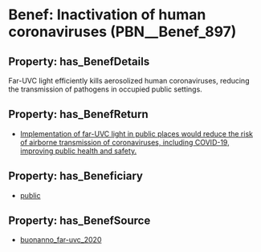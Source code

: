 # Benef: __Inactivation of human coronaviruses__ (PBN__Benef_897)

## Property: has_BenefDetails

Far-UVC light efficiently kills aerosolized human coronaviruses, reducing the transmission of pathogens in occupied public settings.

## Property: has_BenefReturn

* [Implementation of far-UVC light in public places would reduce the risk of airborne transmission of coronaviruses, including COVID-19, improving public health and safety.](../BenefReturn/PBN__BenefReturn_982)

## Property: has_Beneficiary

* [public](../Stakeholder/PBN__Stakeholder_52)

## Property: has_BenefSource

* [buonanno_far-uvc_2020](../Article/PBN__Article_182)

